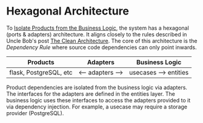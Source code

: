 # Hexagonal Architecture

To [Isolate Products from the Business Logic][1], the system has a
hexagonal (ports & adapters) architecture. It aligns closely to the rules
described in Uncle Bob's post [The Clean Architecture][2]. The core of
this architecture is the *Dependency Rule* where source code dependencies
can only point inwards.

Products                | Adapters         | Business Logic
----------------------- | ---------------- | ----------------------
flask, PostgreSQL, etc  | <-- adapters --> | usecases --> entities

Product dependencies are isolated from the business logic via adapters.
The interfaces for the adapters are defined in the entities layer. The
business logic uses these interfaces to access the adapters provided to
it via dependency injection. For example, a usecase may require a storage
provider (PostgreSQL).


[1]: decisions/004_isolate_products_from_business_logic.md
[2]: https://blog.cleancoder.com/uncle-bob/2012/08/13/the-clean-architecture.html
